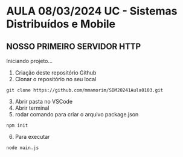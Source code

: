 # AULA 08/03/2024 UC - Sistemas Distribuídos e Mobile

## NOSSO PRIMEIRO SERVIDOR HTTP

Iniciando projeto...

1. Criação deste repositório Github
2. Clonar o repositório no seu local

~~~
git clone https://github.com/mmamorim/SDM20241Aula0103.git
~~~

3. Abrir pasta no VSCode
4. Abrir terminal
5. rodar comando para criar o arquivo package.json

~~~
npm init
~~~

6. Para executar 

~~~
node main.js
~~~

